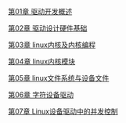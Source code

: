 <head>
<title> Linux设备驱动开发  </title>
</head>

[第01章 驱动开发概述](ch01_驱动开发概述.md)

[第02章 驱动设计硬件基础](ch02_驱动设计硬件基础.md)

[第03章 linux内核及内核编程](ch03_linux内核及内核编程.md)

[第04章 linux内核模块](ch04_linux内核模块.md)

[第05章 linux文件系统与设备文件](ch05_linux文件系统与设备文件.md)

[第06章 字符设备驱动](ch06_字符设备驱动.md)

[第07章 Linux设备驱动中的并发控制](ch07_Linux设备驱动中的并发控制.md)

